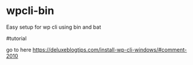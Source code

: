 # wpcli-bin
Easy setup for wp cli using bin and bat

#tutorial

go to here https://deluxeblogtips.com/install-wp-cli-windows/#comment-2010
